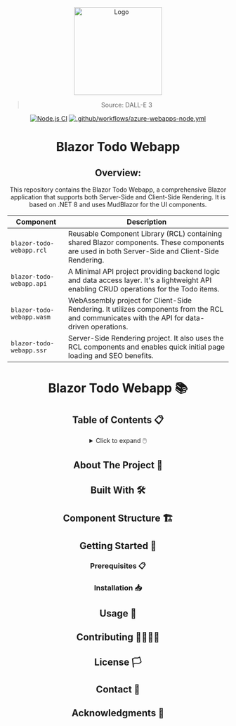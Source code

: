 <div align="center">
<a href="https://github.com/NicoFilips/blazor-todo-webapp/">
  <img src="https://github.com/NicoFilips/blazor-todo-webapp/assets/35654361/bc0cc621-c2b9-4b98-9041-e40cf0ce8c30" alt="Logo" width="200" height="200">
</a>

<blockquote>
  <p>Source: DALL-E 3</p>
</blockquote>

[![Node.js CI](https://github.com/NicoFilips/AzureAppService.NicoFilips/actions/workflows/node.js.yml/badge.svg)](https://github.com/NicoFilips/AzureAppService.NicoFilips/actions/workflows/node.js.yml)
[![.github/workflows/azure-webapps-node.yml](https://github.com/NicoFilips/AzureAppService.NicoFilips/actions/workflows/deploy-Azure.yml/badge.svg)](https://github.com/NicoFilips/AzureAppService.NicoFilips/actions/workflows/deploy-Azure.yml)

# Blazor Todo Webapp

## Overview:
This repository contains the Blazor Todo Webapp, a comprehensive Blazor application that supports both Server-Side and Client-Side Rendering. It is based on .NET 8 and uses MudBlazor for the UI components.

| Component                 | Description |
|---------------------------|--------------|
| `blazor-todo-webapp.rcl`  | Reusable Component Library (RCL) containing shared Blazor components. These components are used in both Server-Side and Client-Side Rendering. |
| `blazor-todo-webapp.api`  | A Minimal API project providing backend logic and data access layer. It's a lightweight API enabling CRUD operations for the Todo items. |
| `blazor-todo-webapp.wasm` | WebAssembly project for Client-Side Rendering. It utilizes components from the RCL and communicates with the API for data-driven operations. |
| `blazor-todo-webapp.ssr`  | Server-Side Rendering project. It also uses the RCL components and enables quick initial page loading and SEO benefits. |

# Blazor Todo Webapp 📚

## Table of Contents 📋
<details>
  <summary>Click to expand 🖱️</summary>
  <ol>
    <li>
      <a href="#about-the-project">About The Project 📖</a>
      <ul>
        <li><a href="#built-with">Built With 🛠️</a></li>
      </ul>
    </li>
    <li>
      <a href="#component-structure">Component Structure 🏗️</a>
    </li>
    <li>
      <a href="#getting-started">Getting Started 🚀</a>
      <ul>
        <li><a href="#prerequisites">Prerequisites 📋</a></li>
        <li><a href="#installation">Installation 📥</a></li>
      </ul>
    </li>
    <li><a href="#usage">Usage 🔨</a></li>
    <li><a href="#contributing">Contributing 👨‍👩‍👦‍👦</a></li>
    <li><a href="#license">License 🏳️</a></li>
    <li><a href="#contact">Contact 🪪</a></li>
    <li><a href="#acknowledgments">Acknowledgments 🦉</a></li>
  </ol>
</details>

## About The Project 📖

<!-- PROJECT DESCRIPTION -->

## Built With 🛠️

<!-- LIST OF TECHNOLOGIES USED -->

## Component Structure 🏗️

<!-- COMPONENT STRUCTURE DESCRIPTION -->

## Getting Started 🚀

### Prerequisites 📋

<!-- LIST OF PREREQUISITES -->

### Installation 📥

<!-- INSTALLATION INSTRUCTIONS -->

## Usage 🔨

<!-- HOW TO USE THE APP -->

## Contributing 👨‍👩‍👦‍👦

<!-- CONTRIBUTING GUIDELINES -->

## License 🏳️

<!-- LICENSE INFORMATION -->

## Contact 🪪

<!-- CONTACT INFORMATION -->

## Acknowledgments 🦉

<!-- ACKNOWLEDGMENTS AND RESOURCES -->
